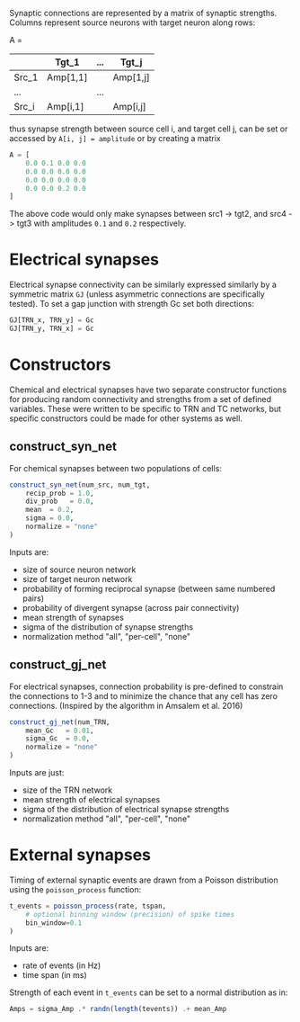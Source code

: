 
Synaptic connections are represented by a matrix of synaptic strengths. Columns represent source neurons with target neuron along rows: 

 A = 

|       | Tgt_1    | ... | Tgt_j    |
| ----- | -------- | --- | -------- |
| Src_1 | Amp[1,1] |     | Amp[1,j] |
| ...   |          | ... |          |
| Src_i | Amp[i,1] |     | Amp[i,j] |

thus synapse strength between source cell i, and target cell j, can be set or accessed by `A[i, j] = amplitude` or by creating a matrix

```julia
A = [
	0.0 0.1 0.0 0.0 
	0.0 0.0 0.0 0.0 
	0.0 0.0 0.0 0.0 
	0.0 0.0 0.2 0.0 
] 
```

The above code would only make synapses between src1 -> tgt2, and src4 -> tgt3 with amplitudes `0.1` and `0.2` respectively.

# Electrical synapses

Electrical synapse connectivity can be similarly expressed similarly by a symmetric matrix `GJ` (unless asymmetric connections are specifically tested). To set a gap junction with strength Gc set both directions: 

```julia
GJ[TRN_x, TRN_y] = Gc
GJ[TRN_y, TRN_x] = Gc
```

# Constructors 

Chemical and electrical synapses have two separate constructor functions for producing random connectivity and strengths from a set of defined variables. These were written to be specific to TRN and TC networks, but specific constructors could be made for other systems as well.

## construct_syn_net

For chemical synapses between two populations of cells: 

```julia
construct_syn_net(num_src, num_tgt,
	recip_prob = 1.0, 
	div_prob   = 0.0, 
	mean  = 0.2, 
	sigma = 0.0, 
	normalize = "none"
)
```

Inputs are:
- size of source neuron network
- size of target neuron network
- probability of forming reciprocal synapse (between same numbered pairs)
- probability of divergent synapse (across pair connectivity)
- mean strength of synapses
- sigma of the distribution of synapse strengths
- normalization method "all",  "per-cell", "none"


## construct_gj_net

For electrical synapses, connection probability is pre-defined to constrain the connections to 1-3 and to minimize the chance that any cell has zero connections. (Inspired by the algorithm in Amsalem et al. 2016)

```julia
construct_gj_net(num_TRN, 
	mean_Gc   = 0.01, 
	sigma_Gc  = 0.0, 
	normalize = "none"
)
```

Inputs are just:
- size of the TRN network
- mean strength of electrical synapses 
- sigma of the distribution of electrical synapse strengths
- normalization method "all",  "per-cell", "none"


# External synapses


Timing of external synaptic events are drawn from a Poisson distribution using the `poisson_process` function:

```julia
t_events = poisson_process(rate, tspan, 
	# optional binning window (precision) of spike times
	bin_window=0.1
)
```

Inputs are:
- rate of events (in Hz)
- time span (in ms)

Strength of each event in `t_events` can be set to a normal distribution as in: 

```julia
Amps = sigma_Amp .* randn(length(tevents)) .+ mean_Amp
```